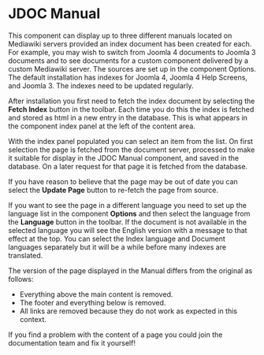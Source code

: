 # JDOC Manual

This component can display up to three different manuals
located on Mediawiki servers provided an index document has 
been created for each. For example, you may wish to switch 
from Joomla 4 documents to Joomla 3 documents and to see 
documents for a custom component delivered by a custom 
Mediawiki server. The sources are set up in the component 
Options. The default installation has indexes for Joomla 4, 
Joomla 4 Help Screens, and Joomla 3. The indexes need to be 
updated regularly.

After installation you first need to fetch the index
document by selecting the <strong>Fetch Index</strong> button
in the toolbar. Each time you do this the index is fetched
and stored as html in a new entry in the database. This is 
what appears in the component index panel at the left of the 
content area.

With the index panel populated you can select an item from
the list. On first selection the page is fetched from the
document server, processed to make it suitable for display
in the JDOC Manual component, and saved in the database.
On a later request for that page it is fetched from the
database.

If you have reason to believe that the page may be out of 
date you can select the <strong>Update Page</strong> button 
to re-fetch the page from source.

If you want to see the page in a different language you
need to set up the language list in the component 
<strong>Options</strong> and then select the language from
the <strong>Language</strong> button in the toolbar. If the
document is not available in the selected language you will
see the English version with a message to that effect at 
the top. You can select the Index language and Document languages 
separately but it will be a while before many indexes are 
translated.

The version of the page displayed in the Manual differs
from the original as follows:

* Everything above the main content is removed.
* The footer and everything below is removed.
* All links are removed because they do not work as expected
in this context.

If you find a problem with the content of a page you could join
the documentation team and fix it yourself! 
